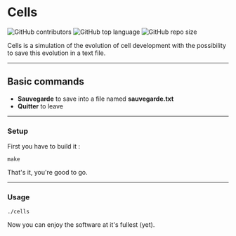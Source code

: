 # Cells

![GitHub contributors](https://img.shields.io/github/contributors/jesa974/Cells?color=green&style=flat-square)
![GitHub top language](https://img.shields.io/github/languages/top/jesa974/Cells?color=orange&label=C&style=flat-square)
![GitHub repo size](https://img.shields.io/github/repo-size/jesa974/Cells?label=project%20size&style=flat-square&color=lightgrey)

Cells is a simulation of the evolution of cell development with the possibility to save this evolution in a text file.

---
## Basic commands

* **Sauvegarde** to save into a file named **sauvegarde.txt**
* **Quitter** to leave

---

### Setup

First you have to build it :
```
make
```
That's it, you're good to go.

---

### Usage
```
./cells
```

Now you can enjoy the software at it's fullest (yet).
